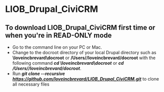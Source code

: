 # LIOB_Drupal_CiviCRM

## To download LIOB_Drupal_CiviCRM first time or when you're in READ-ONLY mode
* Go to the command line on your PC or Mac.
* Change to the docroot directory of your local Drupal directory such as **\loveincbrevard\docroot** or **/Users/<username>/loveincbrevard/docroot** with the following command *__cd \loveincbrevard\docroot__* or *__cd /Users/<username>/loveincbrevard/docroot__*.
* Run *__git clone --recursive https://github.com/loveincbrevard/LIOB_Drupal_CiviCRM.git__* to clone all necessary files

